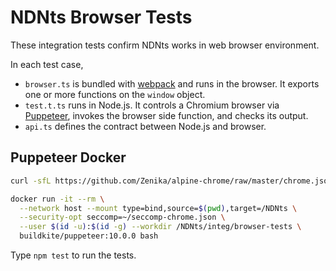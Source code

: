 # NDNts Browser Tests

These integration tests confirm NDNts works in web browser environment.

In each test case,

* `browser.ts` is bundled with [webpack](https://webpack.js.org/) and runs in the browser. It exports one or more functions on the `window` object.
* `test.t.ts` runs in Node.js. It controls a Chromium browser via [Puppeteer](https://pptr.dev/), invokes the browser side function, and checks its output.
* `api.ts` defines the contract between Node.js and browser.

## Puppeteer Docker

```bash
curl -sfL https://github.com/Zenika/alpine-chrome/raw/master/chrome.json > ~/seccomp-chrome.json

docker run -it --rm \
  --network host --mount type=bind,source=$(pwd),target=/NDNts \
  --security-opt seccomp=~/seccomp-chrome.json \
  --user $(id -u):$(id -g) --workdir /NDNts/integ/browser-tests \
  buildkite/puppeteer:10.0.0 bash
```

Type `npm test` to run the tests.
